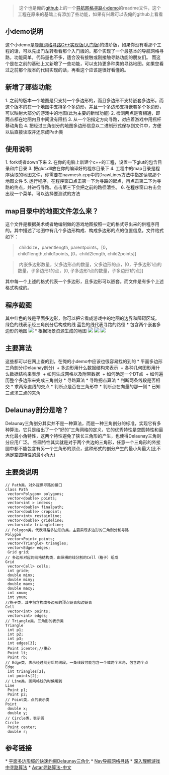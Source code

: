 > 这个也是俺的[github](https://github.com/sunxvming)上的一个[导航网格寻路小demo](https://github.com/sunxvming/navmesh-advance)的readme文件，这个工程在原来的基础上有添加了些功能，如果有兴趣可以去俺的github上看看



## 小demo说明
这个小demo是[导航网格寻路C++实现版(入门版)](https://github.com/sunxvming/NavMesh)的进阶版，如果你没有看那个工程的话，可以先出门左转看看那个入门版的。那个实现了一个最基本的导航网格寻路，功能简单，代码量也不多，适合没有接触或刚接触寻路功能的朋友们。
而这个是在之前的基础上又新增了一些功能，可以支持更多种类的寻路地图。如果您看过之前那个版本的代码实现的话，再看这个应该是很好看懂的。

## 新增了那些功能
1. 之前的版本一个地图是只支持一个多边形的，而且多边形不支持嵌套多边形。而这个版本的在一个地图中支持多个多边形，并且一个多边形支持嵌套多个多边形，可以映射大部分的游戏中的地图(此为主要的新增功能)
2. 检测两点是否相通，即两点都在地图内且中间没有阻挡
3. 从一个沿指定方向寻路，对应着游戏中用摇杆移动角色
4. 把经过三角剖分的地图多边形信息以二进制形式保存到文件中，方便以后直接读取并还原成Path类

## 使用说明
1. fork或者down下来
2. 在你的电脑上新建个c++的工程，设置一下glut的包含目录和库目录
3. 把glut.dll放在你的编译好的程序目录下
4. 工程中的map目录是程序读取的地图文件，你需要在navmesh.cpp中的DrawLines方法中指定读取那个地图文件
5. 运行程序，在程序窗口点击第一下为寻路的起点，再点击第二下为寻路的终点，并进行寻路。点击第三下会把之前的路径清空。
6. 在程序窗口右击会出现一个菜单，可以选择要测试的方法

## map目录中的地图文件怎么来？
这个文件是根据美术或者地编制做的游戏地图按照一定的格式导出来的供程序用的。其中描述了地图中有几个多边形构成、构成多边形的点的位置信息。文件格式如下：
> childsize，parentlength, parentpoints，[0，child1length,child1points, [0，child2length, child2points]]

> 内嵌多边形数量，父多边形点的数量，父多边形的点，[0，子多边形1点的数量，子多边形1的点，[0, 子多边形1点的数量，子多边形1的点]]


其中每一个上述的格式代表一个多边形，且多边形可以嵌套。而文件是有多个上述格式构成的。

## 程序截图
其中红色的线是平面多边形，你可以把它看成游戏中的地图的边界和障碍区域。
绿色的线表示经三角剖分后构成的线
蓝色的线代表寻路的路径
* 包含两个嵌套多边形的地图
![](http://www.sxm-upload.oss-cn-beijing.aliyuncs.com/imgs/微信截图_20191202105843.png)
* 根据场景资源生成的地图
![](http://www.sxm-upload.oss-cn-beijing.aliyuncs.com/imgs/微信截图_20191202104737.png)
![](http://www.sxm-upload.oss-cn-beijing.aliyuncs.com/imgs/微信截图_20191202105547.png)
![](http://www.sxm-upload.oss-cn-beijing.aliyuncs.com/imgs/微信截图_20191202105652.png)

## 主要算法
这些都可以在网上查的到，在俺的小demo中应该也很容易找的到的
* 平面多边形三角剖分(Delaunay剖分)
 + 多边形用什么数据结构来表示
 + 各种几何图形用什么数据结构来表示
 + 如何生成网格以及附带数据
 + 如何确定一个DT点
 + 如何遍历整个多边形来完成三角剖分
* 寻路算法
* 寻路拐点算法
* 判断两条线段是否相交
* 求两条直线的交点
* 判断点是否在三角形中
* 判断点在向量的那一侧
* 已知三点求三点的夹角

## Delaunay剖分是啥？
Delaunay三角剖分其实并不是一种算法，而是一种三角剖分的标准，实现它有多种算法。它只是给出了一个“好的”三角网格的定义，它的优秀特性是空圆特性和最大化最小角特性，这两个特性避免了狭长三角形的产生，也使得Delaunay三角剖分应用广泛。
空圆特性其实就是对于两个共边的三角形，任意一个三角形的外接圆中都不能包含有另一个三角形的顶点，这种形式的剖分产生的最小角最大(比不满足空圆特性的最小角大)

## 主要类说明
```
// Path类，对外提供寻路的接口
class Path
 vector<Polygon> polygons;
 vector<double> points;
 vector<int > indexs;
 vector<double> finalpath;
 vector<double> cropoint;
 vector<int> restainline;
 vector<double> grideline;
 vector<int> triangleline;
// Polygon类，代表寻路多边形的类，主要实现多边形的三角剖分和寻路
Polygon
 vector<Point> points;
 vector<Triangle> triangles;
 vector<Edge> edges;
 Grid grid;
// 多边形对应的网格结构类，由纵横的线分割的Cell（格子）组成
Grid
 vector<Cell> cells;
 int gride;
 double minx;
 double miny;
 double maxx;
 double maxy;
 int xnum;
 int ynum;
//格子类，其中包含构成多边形的顶点链表和边链表
Cell
 vector<int> points;
 vector<int> edges;
// Triangle类，三角形的表示类
Triangle
 int p1;
 int p2;
 int p3;
 int edges[3];
 Point icenter;//重心
 Point lt;
 Point rb;
// Edge类，表示经过剖分后的线段，一条线段可能包含一个或两个三角，包含两个点
Edge
 int triangles[2];
 int points[2];
// Line类，画网格线的时候用到
Line
 Point p1;
 Point p2;
// Point类，点的表示类
Point
 double x;
 double y;
// Circle类，表示圆
Circle
 Point center;
 double r;
```

## 参考链接
* [平面多边形域的快速约束Delaunay三角化](https://github.com/sunxvming/navmesh/blob/master/doc/%E5%B9%B3%E9%9D%A2%E5%A4%9A%E8%BE%B9%E5%BD%A2%E5%9F%9F%E7%9A%84%E5%BF%AB%E9%80%9F%E7%BA%A6%E6%9D%9FDelaunay%E4%B8%89%E8%A7%92%E5%8C%96.pdf)
* [Nav导航网格寻路](https://blog.csdn.net/ynnmnm/article/details/44833007)
* [深入理解游戏中寻路算法](https://my.oschina.net/u/1859679/blog/1486636)
* [Astar寻路算法-中文](https://github.com/sunxvming/navmesh/blob/master/doc/Astar%E5%AF%BB%E8%B7%AF%E7%AE%97%E6%B3%95-%E4%B8%AD%E6%96%87.doc)